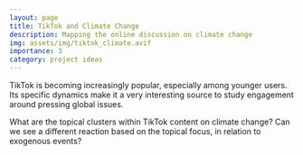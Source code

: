 ```yaml
---
layout: page
title: TikTok and Climate Change
description: Mapping the online discussion on climate change
img: assets/img/tiktok_climate.avif
importance: 3
category: project ideas
---
```


TikTok is becoming increasingly popular, especially among younger users. Its specific dynamics make it a very interesting source to study engagement around pressing global issues. 

What are the topical clusters within TikTok content on climate change? Can we see a different reaction based on the topical focus, in relation to exogenous events?